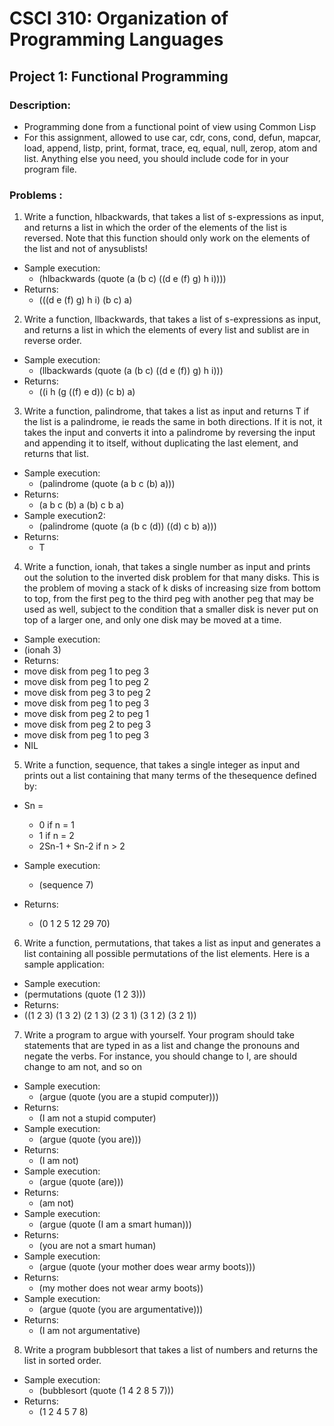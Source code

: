 # CSCI 310: Organization of Programming Languages
## Project 1: Functional Programming
### Description:

* Programming done from a functional point of view using Common Lisp
* For this assignment, allowed to use car, cdr, cons, cond, defun, mapcar, load, append, listp, print, format, trace, eq, equal, null, zerop, atom and list. Anything else you need, you should include code for in your program file.

### Problems : 
1) Write a function, hlbackwards, that takes a list of s-expressions as input, and returns a list in which the order of the elements of the list is reversed.  Note that this function should only work on the elements of the list and not of anysublists!  
  * Sample execution:
    * (hlbackwards (quote (a (b c) ((d e (f) g) h i))))
  * Returns: 
    * (((d e (f) g) h i) (b c) a)

2) Write a function, llbackwards, that takes a list of s-expressions as input, and returns a list in which the elements of every list and sublist are in reverse order.
  * Sample execution:
      * (llbackwards (quote (a (b c) ((d e (f)) g) h i)))
  * Returns: 
    * ((i h (g ((f) e d)) (c b) a)

3) Write a function, palindrome, that takes a list as input and returns T if the list is a palindrome, ie reads the same in both directions.  If it is not, it takes the input and converts it into a palindrome by reversing the input and appending it to itself, without duplicating the last element, and returns that list.
  * Sample execution:
    * (palindrome (quote (a b c (b) a)))
  * Returns: 
    * (a b c (b) a (b) c b a)
  * Sample execution2:
    * (palindrome (quote (a (b c (d)) ((d) c b) a)))
  * Returns: 
    * T

4) Write a function, ionah, that takes a single number as input and prints out the solution to the inverted disk  problem for that many disks.  This is the problem of moving a stack of k disks of increasing size from bottom to top, from the first peg to the third peg with another peg that may be used as well, subject to the condition that a smaller disk is never put on top of a larger one, and only one disk may be moved at a time.  
  * Sample execution:
   * (ionah 3)
  * Returns: 
   * move disk from peg 1 to peg 3
   * move disk from peg 1 to peg 2
   * move disk from peg 3 to peg 2
   * move disk from peg 1 to peg 3
   * move disk from peg 2 to peg 1
   * move disk from peg 2 to peg 3
   * move disk from peg 1 to peg 3
   * NIL

5) Write a function, sequence, that takes a single integer as input and prints out a list containing that many terms of the thesequence defined by:
 * Sn = 
    * 0 if n = 1
    * 1 if n = 2
    * 2Sn-1 + Sn-2 if n > 2
 
* Sample execution:
   * (sequence 7)
* Returns: 
   * (0 1 2 5 12 29 70)

6) Write a function, permutations, that takes a list as input and generates a list containing all possible permutations of the list elements.  Here is a sample application:
 * Sample execution:
  * (permutations (quote (1 2 3)))
 * Returns: 
  * ((1 2 3) (1 3 2) (2 1 3) (2 3 1) (3 1 2) (3 2 1))

7) Write a program to argue with yourself.  Your program should take statements that are typed in as a list and change the pronouns and negate the verbs.  For instance, you should change to I, are should change to am not, and so on
* Sample execution:
  * (argue (quote (you are a stupid computer)))
* Returns: 
  * (I am not a stupid computer)
* Sample execution:
  * (argue (quote (you are)))
* Returns:
  * (I am not)
* Sample execution:
  * (argue (quote (are)))
* Returns:
  * (am not)
* Sample execution:
  * (argue (quote (I am a smart human)))
* Returns:
  * (you are not a smart human)
* Sample execution:
  * (argue (quote (your mother does wear army boots)))
* Returns:
  * (my mother does not wear army boots))
* Sample execution:
  * (argue (quote (you are argumentative)))
* Returns: 
  * (I am not argumentative)

8) Write a program bubblesort that takes a list of numbers and returns the list in sorted order.
 * Sample execution:
   * (bubblesort (quote (1 4 2 8 5 7)))
 * Returns: 
   * (1 2 4 5 7 8)
